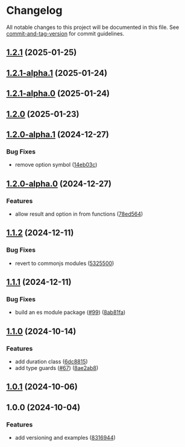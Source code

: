 # Changelog

All notable changes to this project will be documented in this file. See
[commit-and-tag-version](https://github.com/absolute-version/commit-and-tag-version)
for commit guidelines.

## [1.2.1](https://github.com/rowan-gud/ts-core/compare/v1.2.1-alpha.1...v1.2.1) (2025-01-25)

## [1.2.1-alpha.1](https://github.com/rowan-gud/ts-core/compare/v1.2.1-alpha.0...v1.2.1-alpha.1) (2025-01-24)

## [1.2.1-alpha.0](https://github.com/rowan-gud/ts-core/compare/v1.2.0...v1.2.1-alpha.0) (2025-01-24)

## [1.2.0](https://github.com/rowan-gud/ts-core/compare/v1.2.0-alpha.1...v1.2.0) (2025-01-23)

## [1.2.0-alpha.1](https://github.com/rowan-gud/ts-core/compare/v1.2.0-alpha.0...v1.2.0-alpha.1) (2024-12-27)

### Bug Fixes

- remove option symbol
  ([14eb03c](https://github.com/rowan-gud/ts-core/commit/14eb03c55136219fc2d1e04f937be4cd78b2a946))

## [1.2.0-alpha.0](https://github.com/rowan-gud/ts-core/compare/v1.1.2...v1.2.0-alpha.0) (2024-12-27)

### Features

- allow result and option in from functions
  ([78ed564](https://github.com/rowan-gud/ts-core/commit/78ed56483fcb7d8033cee60a62ebb37f0d513ef2))

## [1.1.2](https://github.com/rowan-gud/ts-core/compare/v1.1.1...v1.1.2) (2024-12-11)

### Bug Fixes

- revert to commonjs modules
  ([5325500](https://github.com/rowan-gud/ts-core/commit/53255006ba2980808f900375656266d5e473a89f))

## [1.1.1](https://github.com/rowan-gud/ts-core/compare/v1.1.0...v1.1.1) (2024-12-11)

### Bug Fixes

- build an es module package
  ([#99](https://github.com/rowan-gud/ts-core/issues/99))
  ([8ab81fa](https://github.com/rowan-gud/ts-core/commit/8ab81facf588b39e6ef06c2c01571c4e4b0e0ddf))

## [1.1.0](https://github.com/rowan-gud/ts-core/compare/v1.0.1...v1.1.0) (2024-10-14)

### Features

- add duration class
  ([6dc8815](https://github.com/rowan-gud/ts-core/commit/6dc8815a2ced5d3dcab2eb9d16c9702587e42d1a))
- add type guards ([#67](https://github.com/rowan-gud/ts-core/issues/67))
  ([8ae2ab8](https://github.com/rowan-gud/ts-core/commit/8ae2ab8f63c60f1529c4dede88c4477ef80ca091))

## [1.0.1](https://github.com/rowan-gud/ts-core/compare/v1.0.0...v1.0.1) (2024-10-06)

## 1.0.0 (2024-10-04)

### Features

- add versioning and examples
  ([8316944](https://github.com/rowan-gud/ts-core/commit/83169442c5c82dd0f752f42bdcf44f73ee82b478))
